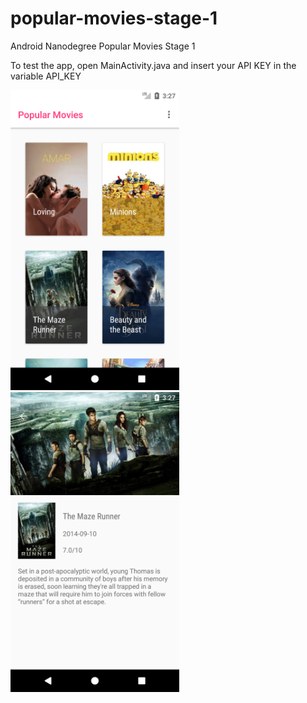 # popular-movies-stage-1
Android Nanodegree Popular Movies Stage 1

To test the app, open MainActivity.java and insert your API KEY in the variable API_KEY

<img src="https://raw.githubusercontent.com/danieleorlando/popular-movies-stage-1/master/art/Screenshot_1519313243.png" height="480">
<img src="https://raw.githubusercontent.com/danieleorlando/popular-movies-stage-1/master/art/Screenshot_1519313253.png" height="480">
